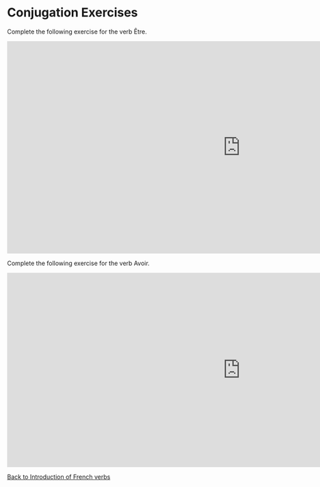 <h1>Conjugation Exercises</h1>

<p>Complete the following exercise for the verb Être.</p>
<iframe src="https://h5p.org/h5p/embed/356436" width="1090" height="496" frameborder="0" allowfullscreen="allowfullscreen"></iframe><script src="https://h5p.org/sites/all/modules/h5p/library/js/h5p-resizer.js" charset="UTF-8"></script>
<br>

<p>Complete the following exercise for the verb Avoir.</p>
<iframe src="https://h5p.org/h5p/embed/356449" width="1090" height="454" frameborder="0" allowfullscreen="allowfullscreen"></iframe><script src="https://h5p.org/sites/all/modules/h5p/library/js/h5p-resizer.js" charset="UTF-8"></script>

<br>

<p>
  <a style="float:left;" href="introduction.html" class="btn2">Back to Introduction of French verbs</a>
</p>
<div style="clear:both;"> </div>
